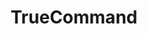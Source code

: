 ---
title: "TrueCommand"
description: "Change notes for version 1.3 and later."
weight: 30
geekdocCollapseSection: true
---